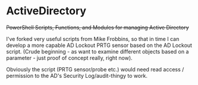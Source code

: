 # ActiveDirectory
~~PowerShell Scripts, Functions, and Modules for managing Active Directory~~

I've forked very useful scripts from Mike Frobbins, so that in time I can develop a more capable AD Lockout PRTG sensor based on the AD Lockout script. (Crude beginning - as want to examine different objects based on a parameter - just proof of concept really, right now).

Obviously the script (PRTG sensor/probe etc.) would need read access / permission to the AD's Security Log/audit-thingy to work.
